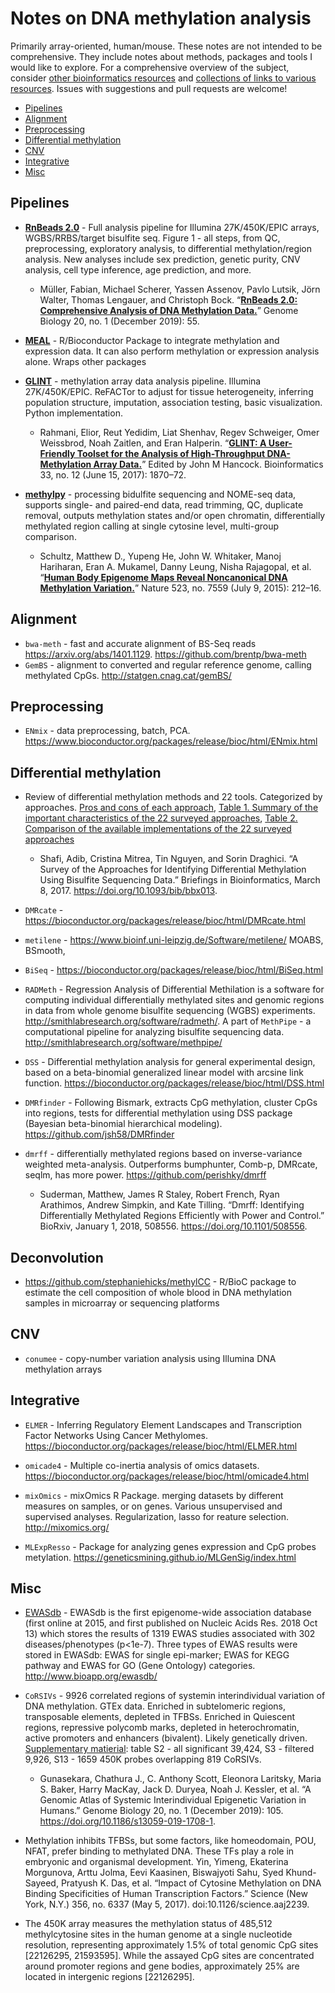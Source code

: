 # Notes on DNA methylation analysis

Primarily array-oriented, human/mouse. These notes are not intended to be comprehensive. They include notes about methods, packages and tools I would like to explore. For a comprehensive overview of the subject, consider [other bioinformatics resources](https://github.com/mdozmorov/Bioinformatics_notes) and [collections of links to various resources](https://github.com/mdozmorov/MDmisc_notes). Issues with suggestions and pull requests are welcome!

* [Pipelines](#pipelines)
* [Alignment](#alignment)
* [Preprocessing](#preprocessing)
* [Differential methylation](#differential-methylation)
* [CNV](#cnv)
* [Integrative](#integrative)
* [Misc](#misc)


## Pipelines

- [**RnBeads 2.0**](https://rnbeads.org/) - Full analysis pipeline for Illumina 27K/450K/EPIC arrays, WGBS/RRBS/target bisulfite seq. Figure 1 - all steps, from QC, preprocessing, exploratory analysis, to differential methylation/region analysis. New analyses include sex prediction, genetic purity, CNV analysis, cell type inference, age prediction, and more. 
    - Müller, Fabian, Michael Scherer, Yassen Assenov, Pavlo Lutsik, Jörn Walter, Thomas Lengauer, and Christoph Bock. “[**RnBeads 2.0: Comprehensive Analysis of DNA Methylation Data.**](https://doi.org/10.1186/s13059-019-1664-9)” Genome Biology 20, no. 1 (December 2019): 55. 

- [**MEAL**](https://www.bioconductor.org/packages/release/bioc/html/MEAL.html) - R/Bioconductor Package to integrate methylation and expression data. It can also perform methylation or expression analysis alone. Wraps other packages

- [**GLINT**](https://github.com/cozygene/glint) - methylation array data analysis pipeline. Illumina 27K/450K/EPIC. ReFACTor to adjust for tissue heterogeneity, inferring population structure, imputation, association testing, basic visualization. Python implementation. 
    - Rahmani, Elior, Reut Yedidim, Liat Shenhav, Regev Schweiger, Omer Weissbrod, Noah Zaitlen, and Eran Halperin. “[**GLINT: A User-Friendly Toolset for the Analysis of High-Throughput DNA-Methylation Array Data.**](https://doi.org/10.1093/bioinformatics/btx059)” Edited by John M Hancock. Bioinformatics 33, no. 12 (June 15, 2017): 1870–72.

- [**methylpy**](https://github.com/yupenghe/methylpy) - processing bidulfite sequencing and NOME-seq data, supports single- and paired-end data, read trimming, QC, duplicate removal, outputs methylation states and/or open chromatin, differentially methylated region calling at single cytosine level, multi-group comparison. 
    - Schultz, Matthew D., Yupeng He, John W. Whitaker, Manoj Hariharan, Eran A. Mukamel, Danny Leung, Nisha Rajagopal, et al. “[**Human Body Epigenome Maps Reveal Noncanonical DNA Methylation Variation.**](https://doi.org/10.1038/nature14465)” Nature 523, no. 7559 (July 9, 2015): 212–16.


## Alignment

- `bwa-meth` - fast and accurate alignment of BS-Seq reads https://arxiv.org/abs/1401.1129. https://github.com/brentp/bwa-meth
- `GemBS` - alignment to converted and regular reference genome, calling methylated CpGs. http://statgen.cnag.cat/gemBS/


## Preprocessing

- `ENmix` - data preprocessing, batch, PCA. https://www.bioconductor.org/packages/release/bioc/html/ENmix.html


## Differential methylation

- Review of differential methylation methods and 22 tools. Categorized by approaches. [Pros and cons of each approach](https://academic.oup.com/view-large/figure/121909042/bbx013f3.tif), [Table 1. Summary of the important characteristics of the 22 surveyed approaches](https://academic.oup.com/view-large/121909044), [Table 2. Comparison of the available implementations of the 22 surveyed approaches](https://academic.oup.com/view-large/121909057)
    - Shafi, Adib, Cristina Mitrea, Tin Nguyen, and Sorin Draghici. “A Survey of the Approaches for Identifying Differential Methylation Using Bisulfite Sequencing Data.” Briefings in Bioinformatics, March 8, 2017. https://doi.org/10.1093/bib/bbx013.

- `DMRcate` - https://bioconductor.org/packages/release/bioc/html/DMRcate.html
- `metilene` - https://www.bioinf.uni-leipzig.de/Software/metilene/
MOABS, BSmooth, 
- `BiSeq` - https://bioconductor.org/packages/release/bioc/html/BiSeq.html
- `RADMeth` - Regression Analysis of Differential Methilation is a software for computing individual differentially methylated sites and genomic regions in data from whole genome bisulfite sequencing (WGBS) experiments. http://smithlabresearch.org/software/radmeth/. A part of `MethPipe` - a computational pipeline for analyzing bisulfite sequencing data. http://smithlabresearch.org/software/methpipe/
- `DSS` - Differential methylation analysis for general experimental design, based on a beta-binomial generalized linear model with arcsine link function. https://bioconductor.org/packages/release/bioc/html/DSS.html
- `DMRfinder` - Following Bismark, extracts CpG methylation, cluster CpGs into regions, tests for differential methylation using DSS package (Bayesian beta-binomial hierarchical modeling). https://github.com/jsh58/DMRfinder

- `dmrff` - differentially methylated regions based on inverse-variance weighted meta-analysis. Outperforms bumphunter, Comb-p, DMRcate, seqlm, has more power. https://github.com/perishky/dmrff
    - Suderman, Matthew, James R Staley, Robert French, Ryan Arathimos, Andrew Simpkin, and Kate Tilling. “Dmrff: Identifying Differentially Methylated Regions Efficiently with Power and Control.” BioRxiv, January 1, 2018, 508556. https://doi.org/10.1101/508556.


## Deconvolution

- https://github.com/stephaniehicks/methylCC - R/BioC package to estimate the cell composition of whole blood in DNA methylation samples in microarray or sequencing platforms


## CNV

- `conumee` - copy-number variation analysis using Illumina DNA methylation arrays


## Integrative

- `ELMER` - Inferring Regulatory Element Landscapes and Transcription Factor Networks Using Cancer Methylomes. https://bioconductor.org/packages/release/bioc/html/ELMER.html

- `omicade4` - Multiple co-inertia analysis of omics datasets. https://bioconductor.org/packages/release/bioc/html/omicade4.html

- `mixOmics` - mixOmics R Package. merging datasets by different measures on samples, or on genes. Various unsupervised and supervised analyses. Regularization, lasso for reature selection. http://mixomics.org/

- `MLExpResso` - Package for analyzing genes expression and CpG probes metylation. https://geneticsmining.github.io/MLGenSig/index.html


## Misc

- [EWASdb](http://www.bioapp.org/ewasdb/index.php/Index/index) - EWASdb is the first epigenome-wide association database (first online at 2015, and first published on Nucleic Acids Res. 2018 Oct 13) which stores the results of 1319 EWAS studies associated with 302 diseases/phenotypes (p<1e-7). Three types of EWAS results were stored in EWASdb: EWAS for single epi-marker; EWAS for KEGG pathway and EWAS for GO (Gene Ontology) categories. http://www.bioapp.org/ewasdb/

- `CoRSIVs` - 9926 correlated regions of systemin interindividual variation of DNA methylation. GTEx data. Enriched in subtelomeric regions, transposable elements, depleted in TFBSs. Enriched in Quiescent regions, repressive polycomb marks, depleted in heterochromatin, active promoters and enhancers (bivalent). Likely genetically driven. [Supplementary matierial](https://genomebiology.biomedcentral.com/articles/10.1186/s13059-019-1708-1#Sec13): table S2 - all significant 39,424, S3 - filtered 9,926, S13 - 1659 450K probes overlapping 819 CoRSIVs.
    - Gunasekara, Chathura J., C. Anthony Scott, Eleonora Laritsky, Maria S. Baker, Harry MacKay, Jack D. Duryea, Noah J. Kessler, et al. “A Genomic Atlas of Systemic Interindividual Epigenetic Variation in Humans.” Genome Biology 20, no. 1 (December 2019): 105. https://doi.org/10.1186/s13059-019-1708-1.

- Methylation inhibits TFBSs, but some factors, like homeodomain, POU, NFAT, prefer binding to methylated DNA. These TFs play a role in embryonic and organismal development. Yin, Yimeng, Ekaterina Morgunova, Arttu Jolma, Eevi Kaasinen, Biswajyoti Sahu, Syed Khund-Sayeed, Pratyush K. Das, et al. “Impact of Cytosine Methylation on DNA Binding Specificities of Human Transcription Factors.” Science (New York, N.Y.) 356, no. 6337 (May 5, 2017). doi:10.1126/science.aaj2239.

- The 450K array measures the methylation status of 485,512 methylcytosine sites in the human genome at a single nucleotide resolution, representing approximately 1.5% of total genomic CpG sites [22126295, 21593595]. While the assayed CpG sites are concentrated around promoter regions and gene bodies, approximately 25% are located in intergenic regions [22126295].
